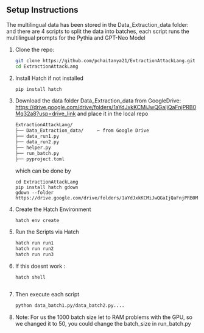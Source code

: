 ## Setup Instructions 

The multilingual data has been stored in the Data_Extraction_data folder: and there are 4 scripts to split the data into batches, each script runs the multilingual prompts for the Pythia and GPT-Neo Model 

1. Clone the repo:
   ```bash
   git clone https://github.com/pchaitanya21/ExtractionAttackLang.git
   cd ExtractionAttackLang
2. Install Hatch if not installed
   ```bash
   pip install hatch
3. Download the data folder Data_Extraction_data from GoogleDrive: https://drive.google.com/drive/folders/1aYdJxkKCMiJwQGaIjQaFnjPRB0Mq32a8?usp=drive_link and place it in the local repo 
   ```bash
   ExtractionAttackLang/
   ├── Data_Extraction_data/     ← from Google Drive
   ├── data_run1.py
   ├── data_run2.py
   ├── helper.py
   ├── run_batch.py
   ├── pyproject.toml
   ```
   which can be done by
   ```
   cd ExtractionAttackLang
   pip install hatch gdown
   gdown --folder https://drive.google.com/drive/folders/1aYdJxkKCMiJwQGaIjQaFnjPRB0Mq32a8
   ```


4. Create the Hatch Environment
   ```bash
   hatch env create
5. Run the Scripts via Hatch
   ```bash
   hatch run run1
   hatch run run2
   hatch run run3

6. If this doesnt work : 
   ```bash
   hatch shell



7. Then execute each script 
   ```bash
   python data_batch1.py/data_batch2.py....

8. Note: For us the 1000 batch size let to RAM problems with the GPU, so we changed it to 50, you could change the batch_size in run_batch.py 
